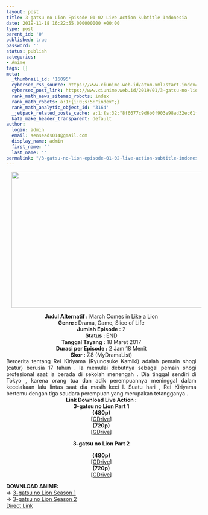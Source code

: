 ```yaml
---
layout: post
title: 3-gatsu no Lion Episode 01-02 Live Action Subtitle Indonesia
date: 2019-11-18 16:22:55.000000000 +00:00
type: post
parent_id: '0'
published: true
password: ''
status: publish
categories:
- Anime
tags: []
meta:
  _thumbnail_id: '16095'
  cyberseo_rss_source: https://www.ciunime.web.id/atom.xml?start-index=3451&max-results=150
  cyberseo_post_link: https://www.ciunime.web.id/2019/01/3-gatsu-no-lion-live-action-subtitle.html
  rank_math_news_sitemap_robots: index
  rank_math_robots: a:1:{i:0;s:5:"index";}
  rank_math_analytic_object_id: '3164'
  _jetpack_related_posts_cache: a:1:{s:32:"8f6677c9d6b0f903e98ad32ec61f8deb";a:2:{s:7:"expires";i:1663423393;s:7:"payload";a:0:{}}}
  kata_make_header_transparent: default
author:
  login: admin
  email: senseads014@gmail.com
  display_name: admin
  first_name: ''
  last_name: ''
permalink: "/3-gatsu-no-lion-episode-01-02-live-action-subtitle-indonesia/"
---
```

<div class="separator" style="clear: both; text-align: center;"><a href="https://4.bp.blogspot.com/-TSGiOEiX2F4/XFElDQIXU5I/AAAAAAAAJEk/QvNyylvRhv4tAeBdoIU5RNiPFbfqFSzfwCLcBGAs/s1600/3-gatsu%2Bno%2BLion.jpg" imageanchor="1" style="margin-left: 1em; margin-right: 1em;"><img border="0" data-original-height="720" data-original-width="1280" height="360" src="{{ site.baseurl }}/assets/2019/11/3-gatsu%2Bno%2BLion.jpg" width="640" /></a></div>
<p>
<div style="text-align: center;"><b>Judul</b><b><b> Alternatif</b> :</b> <span itemprop="name">March Comes in Like a Lion</span></div>
<div style="text-align: center;"><b><b>Genre :</b></b> Drama, Game, Slice of Life</div>
<div style="text-align: center;"><b>Jumlah Episode :</b> 2<br /><b>Status :&nbsp;</b>END<br /><b>Tanggal Tayang :</b> 18 Maret 2017<br /><b>Durasi per Episode :</b> 2 Jam 18 Menit</div>
<div style="text-align: center;"><b>Skor :</b> 7.8 (MyDramaList)</div>
<div style="text-align: center;"></div>
<div style="text-align: justify;">Bercerita tentang Rei Kiriyama (Ryunosuke Kamiki) adalah pemain shogi (catur) berusia 17 tahun . Ia memulai debutnya sebagai pemain shogi profesional saat ia berada di sekolah menengah . Dia tinggal sendiri di Tokyo , karena orang tua dan adik perempuannya meninggal dalam kecelakaan lalu lintas saat dia masih keci l. Suatu hari , Rei Kiriyama bertemu dengan tiga saudara perempuan yang merupakan tetangganya .</div>
<div style="text-align: justify;"></div>
<div style="text-align: justify;"></div>
<div style="text-align: center;"><b>Link Download Live Action :</b></div>
<div style="text-align: center;"><b>3-gatsu no Lion Part 1</b><br /><b>(480p)</b>
<div style="text-align: center;">[<a href="https://drive.google.com/$typettps://drive.google.com/uc?export=download&amp;id=1nJcu7P5sqKbvWR9iX-L3I3Tp7HHZt9g" target="_blank" rel="noopener">GDrive</a>]</div>
</div>
<div style="text-align: center;"><b>(720p)</b>
<div style="text-align: center;">[<a href="https://drive.google.com/$typettps://drive.google.com/uc?export=download&amp;id=17wDpf3Ac5Mt6nBOGP7i0ZBCDCd1zkG8" target="_blank" rel="noopener">GDrive</a>]</div>
<p><b>3-gatsu no Lion Part 2</b>
<div style="text-align: center;"><b>(480p)</b>
<div style="text-align: center;">[<a href="https://drive.google.com/$typettps://drive.google.com/uc?export=download&amp;id=19pWdrQCiofUKVSZIw_DZy-v9nHdvHPX" target="_blank" rel="noopener">GDrive</a>]</div>
</div>
<div style="text-align: center;"><b>(720p)</b>
<div style="text-align: center;">[<a href="https://drive.google.com/$typettps://drive.google.com/uc?export=download&amp;id=1g7yW09ZT4HP5ZqqZ3xZKQcWjlobUfV4" target="_blank" rel="noopener">GDrive</a>]</p>
<div style="text-align: left;"></div>
<div style="text-align: left;"><b>DOWNLOAD ANIME:</b></div>
<div style="text-align: left;"></div>
<div style="text-align: left;">=&gt;&nbsp;<a href="https://www.ciunime.web.id/2019/01/3-gatsu-no-lion-season-1-episode-01-22.html" target="_blank" rel="noopener">3-gatsu no Lion Season 1</a></div>
<div style="text-align: left;">=&gt;&nbsp;<a href="https://www.ciunime.web.id/2019/01/3-gatsu-no-lion-season-2-episode-01-22.html" target="_blank" rel="noopener">3-gatsu no Lion Season 2</a></div>
<div style="text-align: left;"></div>
</div>
</div>
</div>
<link rel="stylesheet" href="https://cdnjs.cloudflare.com/ajax/libs/font-awesome/4.7.0/css/font-awesome.min.css" />
<div class="divbtn"> <a href="https://handymansurrender.com/fihup8buzv?key=94550f7ce39444073321dde3b8782f97" class="btn"><i class="fa fa-download"></i> Direct Link</a> </div>
